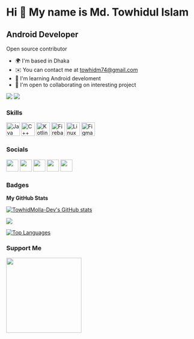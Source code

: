 Hi 👋 My name is Md. Towhidul Islam
===================================

Android Developer
-----------------

Open source contributor

*   🌍  I'm based in Dhaka
*   ✉️  You can contact me at [towhidm74@gmail.com](mailto:towhidm74@gmail.com)
*   🧠  I'm learning Android develoment
*   🤝  I'm open to collaborating on interesting project

<a href="https://www.github.com/TowhidMolla-Dev" target="_blank" rel="noreferrer"><img
src="https://img.shields.io/github/followers/TowhidMolla-Dev?logo=github&style=for-the-badge&color=0891b2&labelColor=1c1917" /></a>
<a href="https://www.twitter.com/towhidMolla_Dev" target="_blank" rel="noreferrer"><img
src="https://img.shields.io/twitter/follow/towhidMolla_Dev?logo=twitter&style=for-the-badge&color=0891b2&labelColor=1c1917"/></a>


### Skills 
<p align="left">
<a href="https://www.oracle.com/java/" target="_blank" rel="noreferrer"><img src="https://raw.githubusercontent.com/danielcranney/readme-generator/main/public/icons/skills/java-colored.svg" width="36" height="36" alt="Java" /></a>
<a href="https://docs.microsoft.com/en-us/cpp/?view=msvc-170" target="_blank" rel="noreferrer"><img src="https://raw.githubusercontent.com/danielcranney/readme-generator/main/public/icons/skills/cplusplus-colored.svg" width="36" height="36" alt="C++" /></a>
<a href="https://kotlinlang.org/" target="_blank" rel="noreferrer"><img src="https://raw.githubusercontent.com/danielcranney/readme-generator/main/public/icons/skills/kotlin-colored.svg" width="36" height="36" alt="Kotlin" /></a>
<a href="https://firebase.google.com/" target="_blank" rel="noreferrer"><img src="https://raw.githubusercontent.com/danielcranney/readme-generator/main/public/icons/skills/firebase-colored.svg" width="36" height="36" alt="Firebase" /></a>
<a href="https://www.linux.org" target="_blank" rel="noreferrer"><img src="https://raw.githubusercontent.com/danielcranney/readme-generator/main/public/icons/skills/linux-colored.svg" width="36" height="36" alt="Linux" /></a>
<a href="https://www.figma.com/" target="_blank" rel="noreferrer"><img src="https://raw.githubusercontent.com/danielcranney/readme-generator/main/public/icons/skills/figma-colored.svg" width="36" height="36" alt="Figma" /></a>
</p>

### Socials
               
<p align="left"> <a href="https://www.github.com/TowhidMolla-Dev" target="_blank" rel="noreferrer"><img src="https://raw.githubusercontent.com/danielcranney/readme-generator/main/public/icons/socials/github.svg" width="32" height="32" /></a> <a href="https://hashnode.com/@NinjaChacha.hashnode.dev" target="_blank" rel="noreferrer"><img src="https://raw.githubusercontent.com/danielcranney/readme-generator/main/public/icons/socials/hashnode.svg" width="32" height="32" /></a> <a href="https://www.linkedin.com/in/md-towhidul-islam-0337351a3/" target="_blank" rel="noreferrer"><img src="https://raw.githubusercontent.com/danielcranney/readme-generator/main/public/icons/socials/linkedin.svg" width="32" height="32" /></a> <a href="http://www.medium.com/@towhidMolla_Dev" target="_blank" rel="noreferrer"><img src="https://raw.githubusercontent.com/danielcranney/readme-generator/main/public/icons/socials/medium.svg" width="32" height="32" /></a> <a href="https://www.twitter.com/towhidMolla_Dev" target="_blank" rel="noreferrer"><img src="https://raw.githubusercontent.com/danielcranney/readme-generator/main/public/icons/socials/twitter.svg" width="32" height="32" /></a></p>

### Badges

<b>My GitHub Stats</b>

<a href="http://www.github.com/TowhidMolla-Dev"><img src="https://github-readme-stats.vercel.app/api?username=TowhidMolla-Dev&show_icons=true&hide=&count_private=true&title_color=0891b2&text_color=ffffff&icon_color=0891b2&bg_color=1c1917&hide_border=true&show_icons=true" alt="TowhidMolla-Dev's GitHub stats" /></a>

<a href="http://www.github.com/TowhidMolla-Dev"><img src="https://github-readme-streak-stats.herokuapp.com/?user=TowhidMolla-Dev&stroke=ffffff&background=1c1917&ring=0891b2&fire=0891b2&currStreakNum=ffffff&currStreakLabel=0891b2&sideNums=ffffff&sideLabels=ffffff&dates=ffffff&hide_border=true" /></a>

<a href="https://github.com/TowhidMolla-Dev" align="left"><img src="https://github-readme-stats.vercel.app/api/top-langs/?username=TowhidMolla-Dev&langs_count=10&title_color=0891b2&text_color=ffffff&icon_color=0891b2&bg_color=1c1917&hide_border=true&locale=en&custom_title=Top%20%Languages" alt="Top Languages" /></a>

### Support Me
<a href="https://www.buymeacoffee.com/towhidMollaDev"><img src="https://cdn.buymeacoffee.com/buttons/v2/default-yellow.png" width="200" /></a>

